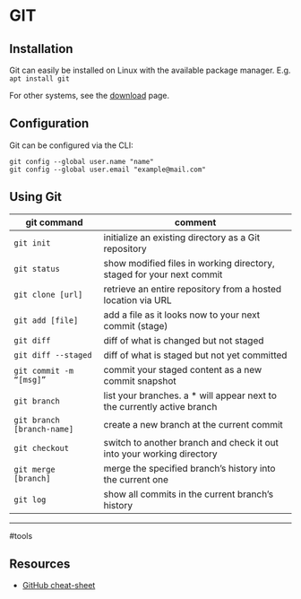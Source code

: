 # GIT

## Installation

Git can easily be installed on Linux with the available package manager. E.g. `apt install git`

For other systems, see the [download](https://git-scm.com/downloads) page.

## Configuration

Git can be configured via the CLI:

```shell
git config --global user.name "name"
git config --global user.email "example@mail.com"
```

## Using Git

| git command                | comment                                                                 |
| -------------------------- | ----------------------------------------------------------------------- |
| `git init`                 | initialize an existing directory as a Git repository                    |
| `git status`               | show modified files in working directory, staged for your next commit   |
| `git clone [url]`          | retrieve an entire repository from a hosted location via URL            |
| `git add [file]`           | add a file as it looks now to your next commit (stage)                  |
| `git diff`                 | diff of what is changed but not staged                                  |
| `git diff --staged`        | diff of what is staged but not yet committed                            |
| `git commit -m “[msg]”`    | commit your staged content as a new commit snapshot                     |
| `git branch`               | list your branches. a * will appear next to the currently active branch |
| `git branch [branch-name]` | create a new branch at the current commit                               |
| `git checkout`             | switch to another branch and check it out into your working directory   |
| `git merge [branch]`       | merge the specified branch’s history into the current one               |
| `git log`                  | show all commits in the current branch’s history                        |

---

#tools 

## Resources

- [GitHub cheat-sheet](https://education.github.com/git-cheat-sheet-education.pdf)

